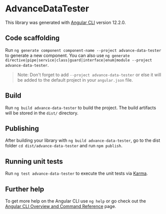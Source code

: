 # AdvanceDataTester

This library was generated with [Angular CLI](https://github.com/angular/angular-cli) version 12.2.0.

## Code scaffolding

Run `ng generate component component-name --project advance-data-tester` to generate a new component. You can also use `ng generate directive|pipe|service|class|guard|interface|enum|module --project advance-data-tester`.
> Note: Don't forget to add `--project advance-data-tester` or else it will be added to the default project in your `angular.json` file. 

## Build

Run `ng build advance-data-tester` to build the project. The build artifacts will be stored in the `dist/` directory.

## Publishing

After building your library with `ng build advance-data-tester`, go to the dist folder `cd dist/advance-data-tester` and run `npm publish`.

## Running unit tests

Run `ng test advance-data-tester` to execute the unit tests via [Karma](https://karma-runner.github.io).

## Further help

To get more help on the Angular CLI use `ng help` or go check out the [Angular CLI Overview and Command Reference](https://angular.io/cli) page.
